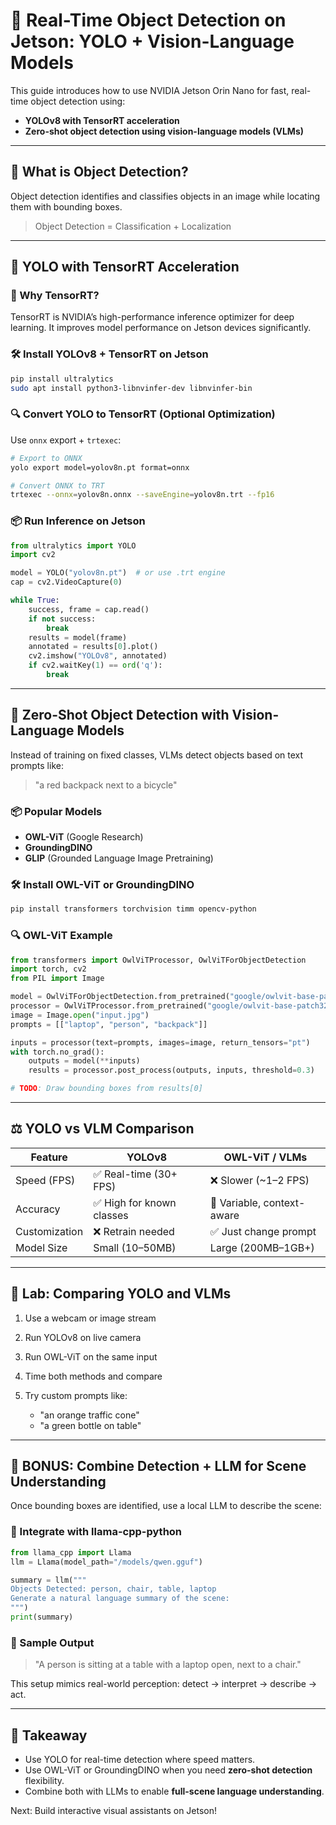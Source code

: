 # 🎯 Real-Time Object Detection on Jetson: YOLO + Vision-Language Models

This guide introduces how to use NVIDIA Jetson Orin Nano for fast, real-time object detection using:

* **YOLOv8 with TensorRT acceleration**
* **Zero-shot object detection using vision-language models (VLMs)**

---

## 🧠 What is Object Detection?

Object detection identifies and classifies objects in an image while locating them with bounding boxes.

> Object Detection = Classification + Localization

---

## 🚀 YOLO with TensorRT Acceleration

### 🔧 Why TensorRT?

TensorRT is NVIDIA’s high-performance inference optimizer for deep learning. It improves model performance on Jetson devices significantly.

### 🛠️ Install YOLOv8 + TensorRT on Jetson

```bash
pip install ultralytics
sudo apt install python3-libnvinfer-dev libnvinfer-bin
```

### 🔍 Convert YOLO to TensorRT (Optional Optimization)

Use `onnx` export + `trtexec`:

```bash
# Export to ONNX
yolo export model=yolov8n.pt format=onnx

# Convert ONNX to TRT
trtexec --onnx=yolov8n.onnx --saveEngine=yolov8n.trt --fp16
```

### 📦 Run Inference on Jetson

```python
from ultralytics import YOLO
import cv2

model = YOLO("yolov8n.pt")  # or use .trt engine
cap = cv2.VideoCapture(0)

while True:
    success, frame = cap.read()
    if not success:
        break
    results = model(frame)
    annotated = results[0].plot()
    cv2.imshow("YOLOv8", annotated)
    if cv2.waitKey(1) == ord('q'):
        break
```

---

## 🧠 Zero-Shot Object Detection with Vision-Language Models

Instead of training on fixed classes, VLMs detect objects based on text prompts like:

> "a red backpack next to a bicycle"

### 📦 Popular Models

* **OWL-ViT** (Google Research)
* **GroundingDINO**
* **GLIP** (Grounded Language Image Pretraining)

### 🛠️ Install OWL-ViT or GroundingDINO

```bash
pip install transformers torchvision timm opencv-python
```

### 🔍 OWL-ViT Example

```python
from transformers import OwlViTProcessor, OwlViTForObjectDetection
import torch, cv2
from PIL import Image

model = OwlViTForObjectDetection.from_pretrained("google/owlvit-base-patch32")
processor = OwlViTProcessor.from_pretrained("google/owlvit-base-patch32")
image = Image.open("input.jpg")
prompts = [["laptop", "person", "backpack"]]

inputs = processor(text=prompts, images=image, return_tensors="pt")
with torch.no_grad():
    outputs = model(**inputs)
    results = processor.post_process(outputs, inputs, threshold=0.3)

# TODO: Draw bounding boxes from results[0]
```

---

## ⚖️ YOLO vs VLM Comparison

| Feature       | YOLOv8                   | OWL-ViT / VLMs             |
| ------------- | ------------------------ | -------------------------- |
| Speed (FPS)   | ✅ Real-time (30+ FPS)    | ❌ Slower (\~1–2 FPS)       |
| Accuracy      | ✅ High for known classes | 🔄 Variable, context-aware |
| Customization | ❌ Retrain needed         | ✅ Just change prompt       |
| Model Size    | Small (10–50MB)          | Large (200MB–1GB+)         |

---

## 🧪 Lab: Comparing YOLO and VLMs

1. Use a webcam or image stream
2. Run YOLOv8 on live camera
3. Run OWL-ViT on the same input
4. Time both methods and compare
5. Try custom prompts like:

   * "an orange traffic cone"
   * "a green bottle on table"

---

## 🧠 BONUS: Combine Detection + LLM for Scene Understanding

Once bounding boxes are identified, use a local LLM to describe the scene:

### 🔗 Integrate with llama-cpp-python

```python
from llama_cpp import Llama
llm = Llama(model_path="/models/qwen.gguf")

summary = llm("""
Objects Detected: person, chair, table, laptop
Generate a natural language summary of the scene:
""")
print(summary)
```

### 🧠 Sample Output

> "A person is sitting at a table with a laptop open, next to a chair."

This setup mimics real-world perception: detect → interpret → describe → act.

---

## 🧠 Takeaway

* Use YOLO for real-time detection where speed matters.
* Use OWL-ViT or GroundingDINO when you need **zero-shot detection** flexibility.
* Combine both with LLMs to enable **full-scene language understanding**.

Next: Build interactive visual assistants on Jetson!

